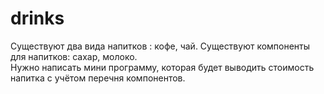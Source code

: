 # drinks
Существуют два вида напитков : кофе, чай. 
Существуют компоненты для напитков: сахар, молоко.  
Нужно написать мини программу, которая будет выводить стоимость напитка с учётом перечня компонентов.
